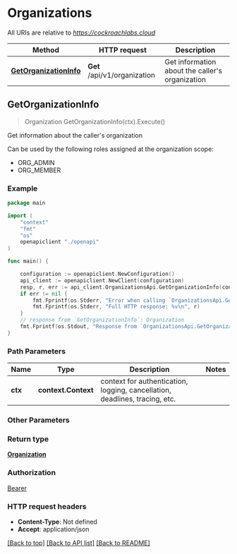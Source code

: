 # Organizations

All URIs are relative to *https://cockroachlabs.cloud*

Method | HTTP request | Description
------------- | ------------- | -------------
[**GetOrganizationInfo**](OrganizationsApi.md#GetOrganizationInfo) | **Get** /api/v1/organization | Get information about the caller&#39;s organization



## GetOrganizationInfo

> Organization GetOrganizationInfo(ctx).Execute()

Get information about the caller's organization

Can be used by the following roles assigned at the organization scope:
- ORG_ADMIN
- ORG_MEMBER


### Example

```go
package main

import (
    "context"
    "fmt"
    "os"
    openapiclient "./openapi"
)

func main() {

    configuration := openapiclient.NewConfiguration()
    api_client := openapiclient.NewClient(configuration)
    resp, r, err := api_client.OrganizationsApi.GetOrganizationInfo(context.Background()).Execute()
    if err != nil {
        fmt.Fprintf(os.Stderr, "Error when calling `OrganizationsApi.GetOrganizationInfo``: %v\n", err)
        fmt.Fprintf(os.Stderr, "Full HTTP response: %v\n", r)
    }
    // response from `GetOrganizationInfo`: Organization
    fmt.Fprintf(os.Stdout, "Response from `OrganizationsApi.GetOrganizationInfo`: %v\n", resp)
}
```

### Path Parameters

Name | Type | Description  | Notes
------------- | ------------- | ------------- | -------------
**ctx** | **context.Context** | context for authentication, logging, cancellation, deadlines, tracing, etc.

### Other Parameters


### Return type

[**Organization**](Organization.md)

### Authorization

[Bearer](../README.md#Bearer)

### HTTP request headers

- **Content-Type**: Not defined
- **Accept**: application/json

[[Back to top]](#) [[Back to API list]](../README.md#documentation-for-api-endpoints)
[[Back to README]](../README.md)

